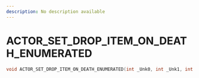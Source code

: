 ```yaml
---
description: No description available 
---
```


# ACTOR_SET_DROP_ITEM_ON_DEATH_ENUMERATED

```cpp
void ACTOR_SET_DROP_ITEM_ON_DEATH_ENUMERATED(int _Unk0, int _Unk1, int _Unk2);
```